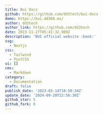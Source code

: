 ```yaml
---
title: Bui Docs
github: https://github.com/dd3tech/bui-docs
demo: https://bui.dd360.mx/
author: dd3tech
author_link: https://github.com/dd3tech
date: 2023-11-27T05:41:32.909Z
description: 'BUI official website :book:'
ssg:
  - Nextjs
css:
  - Tailwind
  - PostCSS
ui: []
cms:
  - Markdown
category:
  - Documentation
draft: false
publish_date: '2023-03-14T18:58:34Z'
update_date: '2024-09-20T22:56:30Z'
github_star: 5
github_fork: 0
---
```

